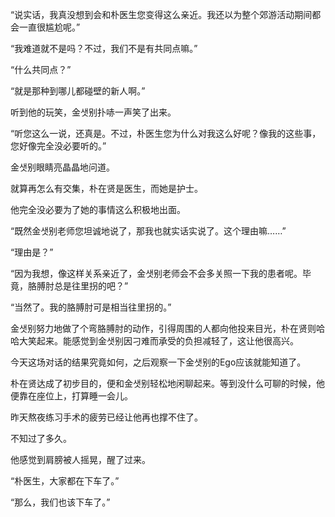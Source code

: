 “说实话，我真没想到会和朴医生您变得这么亲近。我还以为整个郊游活动期间都会一直很尴尬呢。”

“我难道就不是吗？不过，我们不是有共同点嘛。”

“什么共同点？”

“就是那种到哪儿都碰壁的新人啊。”

听到他的玩笑，金샛别扑哧一声笑了出来。

“听您这么一说，还真是。不过，朴医生您为什么对我这么好呢？像我的这些事，您好像完全没必要听的。”

金샛别眼睛亮晶晶地问道。

就算再怎么有交集，朴在贤是医生，而她是护士。

他完全没必要为了她的事情这么积极地出面。

“既然金샛别老师您坦诚地说了，那我也就实话实说了。这个理由嘛……”

“理由是？”

“因为我想，像这样关系亲近了，金샛别老师会不会多关照一下我的患者呢。毕竟，胳膊肘总是往里拐的吧？”

“当然了。我的胳膊肘可是相当往里拐的。”

金샛别努力地做了个弯胳膊肘的动作，引得周围的人都向他投来目光，朴在贤则哈哈大笑起来。能感觉到金샛别因刁难而承受的负担减轻了，这让他很高兴。

今天这场对话的结果究竟如何，之后观察一下金샛别的Ego应该就能知道了。

朴在贤达成了初步目的，便和金샛别轻松地闲聊起来。等到没什么可聊的时候，他便靠在座位上，打算睡一会儿。

昨天熬夜练习手术的疲劳已经让他再也撑不住了。

不知过了多久。

他感觉到肩膀被人摇晃，醒了过来。

“朴医生，大家都在下车了。”

“那么，我们也该下车了。”